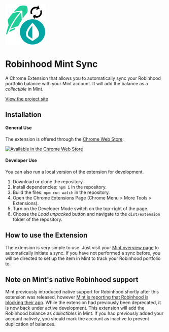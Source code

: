 <img src="https://raw.githubusercontent.com/pkmnct/robinhood-mint-sync-chrome/master/public/images/icon512.png" alt="Mint and Robinhood Sync Icon" width="128" height="128">

# Robinhood Mint Sync

A Chrome Extension that allows you to automatically sync your Robinhood portfolio balance with your Mint account. It will add the balance as a _collectible_ in Mint.

[View the project site](https://pkmnct.github.io/robinhood-mint-sync-chrome/)

## Installation

#### General Use

The extension is offered through the [Chrome Web Store](https://chrome.google.com/webstore/detail/robinhood-mint-integratio/mogflmdandlpjobbddhopcggkjoggpdo):

[<img src="https://raw.githubusercontent.com/pkmnct/robinhood-mint-sync-chrome/master/images/chrome-web-store.png" alt="Available in the Chrome Web Store" width="248" height="75">](https://chrome.google.com/webstore/detail/robinhood-mint-integratio/mogflmdandlpjobbddhopcggkjoggpdo)

#### Developer Use

You can also run a local version of the extension for development.

1. Download or clone the repository.
2. Install dependencies: `npm i` in the repository.
3. Build the files: `npm run watch` in the repository.
4. Open the Chrome Extensions Page (Chrome Menu > More Tools > Extensions).
5. Turn on the Developer Mode switch on the top-right of the page.
6. Choose the _Load unpacked_ button and navigate to the `dist/extension` folder of the repository.

## How to use the Extension

The extension is very simple to use. Just visit your [Mint overview page](https://mint.intuit.com/overview.event) to automatically initiate a sync. If you have not performed a sync before, you will be directed to set up the item in Mint to track your Robinhood portfolio to.

## Note on Mint's native Robinhood support

Mint previously introduced native support for Robinhood shortly after this extension was released, however [Mint is reporting that Robinhood is blocking their app](https://help.mint.com/Featured-Questions/2090847861/Known-Issue-Robinhood-Error-102-105-155.htm). While the extension had previously been deprecated, it is now back under active development. This extension will add the Robinhood balance as _collectibles_ in Mint. If you had previously added your account natively, you should mark the account as inactive to prevent duplication of balances.
